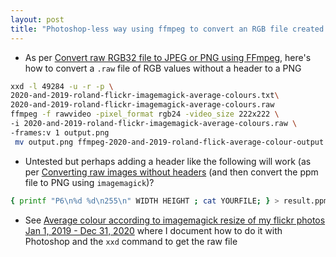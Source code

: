 ```yaml
---
layout: post
title: "Photoshop-less way using ffmpeg to convert an RGB file created by xxd without a header to a PNG"
---
```


* As per [Convert raw RGB32 file to JPEG or PNG using FFmpeg](https://stackoverflow.com/questions/46310408/convert-raw-rgb32-file-to-jpeg-or-png-using-ffmpeg), here's how to convert a  `.raw` file of RGB values without a header to a PNG

```bash
xxd -l 49284 -u -r -p \
2020-and-2019-roland-flickr-imagemagick-average-colours.txt\
2020-and-2019-roland-flickr-imagemagick-average-colours.raw
ffmpeg -f rawvideo -pixel_format rgb24 -video_size 222x222 \
-i 2020-and-2019-roland-flickr-imagemagick-average-colours.raw \
-frames:v 1 output.png
 mv output.png ffmpeg-2020-and-2019-roland-flick-average-colour-output.png
```
* Untested but perhaps adding a header like the following will work (as per [Converting raw images without headers](https://stackoverflow.com/questions/62602215/converting-raw-images-without-headers) (and then convert the ppm file to PNG using `imagemagick`)?
```bash
{ printf "P6\n%d %d\n255\n" WIDTH HEIGHT ; cat YOURFILE; } > result.ppm
```
* See [Average colour according to imagemagick resize of my flickr photos Jan 1, 2019 - Dec 31, 2020](http://rolandtanglao.com/2021/04/05/p1-rename-file-from-rgb-to-raw-opened-photoshop-converted-to-png/) where I document how to do it  with Photoshop and the `xxd` command to get the raw file

